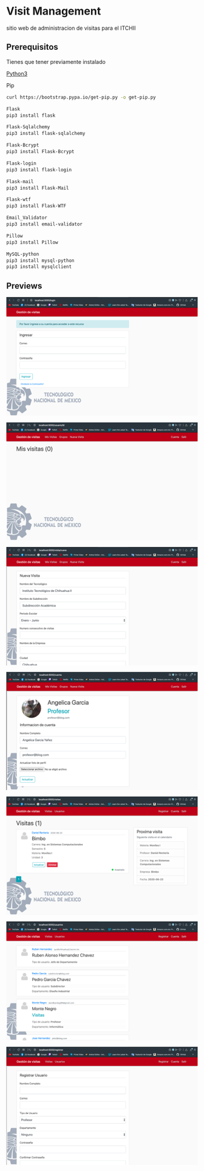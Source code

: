 # Visit Management

sitio web de administracion de visitas para el ITCHII

## Prerequisitos

Tienes que tener previamente instalado

[Python3](www.python.org)

Pip
```bash
curl https://bootstrap.pypa.io/get-pip.py -o get-pip.py
```

```bash
Flask 
pip3 install flask
```

```bash
Flask-Sqlalchemy 
pip3 install flask-sqlalchemy
```

```bash
Flask-Bcrypt 
pip3 install Flask-Bcrypt
```

```bash
Flask-login
pip3 install flask-login
```

```bash
Flask-mail
pip3 install Flask-Mail
```

```bash
Flask-wtf
pip3 install Flask-WTF
```

```bash
Email_Validator
pip3 install email-validator
```

```bash
Pillow
pip3 install Pillow
```

```bash
MySQL-python
pip3 install mysql-python
pip3 install mysqlclient
```

## Previews
![alt text](https://github.com/DavidBanda/Flask-ITCHII/blob/master/prevs/pw-1.png)

![alt text](https://github.com/DavidBanda/Flask-ITCHII/blob/master/prevs/pw-2.png)

![alt text](https://github.com/DavidBanda/Flask-ITCHII/blob/master/prevs/pw-3.png)

![alt text](https://github.com/DavidBanda/Flask-ITCHII/blob/master/prevs/pw-4.png)

![alt text](https://github.com/DavidBanda/Flask-ITCHII/blob/master/prevs/pw-5.png)

![alt text](https://github.com/DavidBanda/Flask-ITCHII/blob/master/prevs/pw-6.png)

![alt text](https://github.com/DavidBanda/Flask-ITCHII/blob/master/prevs/pw-7.png)
